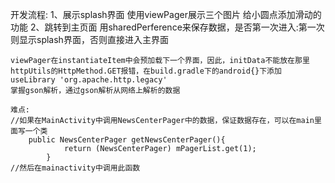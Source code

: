 开发流程:
1、展示splash界面
    使用viewPager展示三个图片
    给小圆点添加滑动的功能
2、跳转到主页面
    用sharedPerference来保存数据，是否第一次进入:第一次则显示splash界面，否则直接进入主界面
    
    viewPager在instantiateItem中会预加载下一个界面，因此，initData不能放在那里
    httpUtils的HttpMethod.GET报错，在build.gradle下的android{}下添加 useLibrary 'org.apache.http.legacy'
    掌握gson解析，通过gson解析从网络上解析的数据
    
    难点:
    //如果在MainActivity中调用NewsCenterPager中的数据，保证数据存在，可以在main里面写一个类
        public NewsCenterPager getNewsCenterPager(){
                return (NewsCenterPager) mPagerList.get(1);
            }   
    //然后在mainactivity中调用此函数